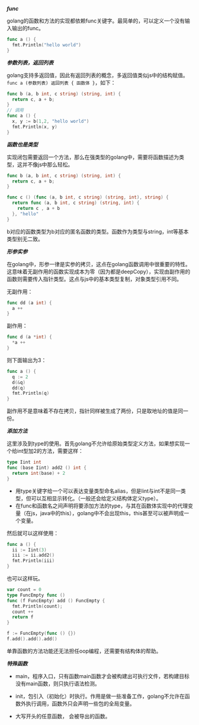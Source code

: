 ***func***

golang的函数和方法的实现都依赖func关键字。最简单的，可以定义一个没有输入输出的func。

```go
func a () {
  fmt.Println("hello world")
}
```

***参数列表，返回列表***

golang支持多返回值，因此有返回列表的概念，多返回值类似js中的结构赋值。`func a (参数列表) 返回列表 { 函数体 }`，如下：

```go
func b (a, b int, c string) (string, int) {
  return c, a + b;
}
// 调用
func a () {
  x, y := b(1,2, "hello world")
  fmt.Println(x, y)
}
```


***函数也是类型***

实现闭包需要返回一个方法，那么在强类型的golang中，需要将函数描述为类型，这并不像js中那么轻松。

```go
func b (a, b int, c string) (string, int) {
  return c, a + b;
}

func c () (func (a, b int, c string) (string, int), string) {
  return func (a, b int, c string) (string, int) {
    return c , a + b
  }, "hello"
}
```

b对应的函数类型为b对应的匿名函数的类型。函数作为类型与string，int等基本类型别无二致。


***形参实参***

在golang中，形参一律是实参的拷贝，这点在golang函数调用中很重要的特性。这意味着无副作用的函数实现成本为零（因为都是deepCopy），实现由副作用的函数则需要传入指针类型。这点与js中的基本类型复制，对象类型引用不同。

无副作用：
```go
func dd (a int) {
  a ++
}
```
副作用：
```go
func d (a *int) {
  *a ++
}
```
则下面输出为3：
```go
func a () {
  q := 2
  d(&q)
  dd(q)
  fmt.Println(q)
}
```

副作用不是意味着不存在拷贝，指针同样被生成了两份，只是取地址的值是同一份。

***添加方法***

这里涉及到type的使用。首先golang不允许给原始类型定义方法，如果想实现一个给int型加2的方法，需要这样：

```go
type Iint int
func (base Iint) add2 () int {
  return int(base) + 2
}
```

- 用type关键字给一个可以表达变量类型命名alias，但是Iint与int不是同一类型，但可以互相显示转化。（一般还会给定义结构体定义type）。
- 在func和函数名之间声明将要添加方法的type，与其在函数体实现中的代理变量（在js，java中的this），golang中不会出现this，this甚至可以被声明成一个变量。

然后就可以这样使用：

```go
func a () {
  ii := Iint(3)
  iii := ii.add2()
  fmt.Println(iii)
}
```

也可以这样玩。

```go
var count = 0
type FuncEmpty func ()
func (f FuncEmpty) add () FuncEmpty {
  fmt.Println(count);
  count ++
  return f
}
```

```go
f := FuncEmpty(func () {})
f.add().add().add()
```

单靠函数的方法功能还无法担任oop编程，还需要有结构体的帮助。

***特殊函数***

- main，程序入口，只有函数main函数才会被构建出可执行文件，若构建目标没有main函数，则只执行语法检测。

- init，包引入（初始化）时执行。作用是做一些准备工作，golang不允许在函数外执行调用，函数外只会声明一些包的全局变量。

- 大写开头的任意函数， 会被导出的函数。
